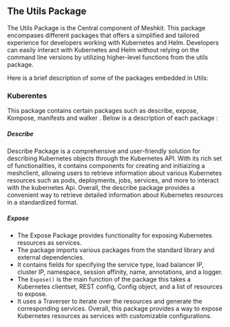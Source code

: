 ## The Utils Package 
 The Utils Package is the Central component of  Meshkit. This package encompases different packages that offers a simplified and tailored experience for developers working with Kubernetes and Helm. Developers can easily interact with Kubernetes and Helm without relying on the command line versions by utilizing higher-level functions from the utils package. 
 
 Here is a brief description of some of the packages embedded in Utils:


 ### Kuberentes
  This package contains certain packages such as describe, expose, Kompose, manifests  and walker . Below is a description of each package : 

##### Describe 
  Describe Package  is a comprehensive and user-friendly solution for describing Kubernetes objects through the Kubernetes API. With its rich set of functionalities, it contains components for creating and initiaizing a meshclient, allowing users to retrieve information about various Kubernetes resources such as pods, deployments, jobs, services, and more to interact with the kubernetes Api.
  Overall, the describe package provides a convenient way to retrieve detailed information about Kubernetes resources in a standardized format.  
 

 ##### Expose 
 - The Expose Package provides functionality for exposing Kubernetes resources as services.
 - The package imports various packages from the standard library and external dependencies. 
 - It contains fields for specifying the service type, load balancer IP, cluster IP, namespace,  session affinity, name, annotations, and a logger. 
 - The <code>Expose()</code> is the main function of the package this takes a Kubernetes clientset, REST config, Config object, and a list of resources to expose.
 - It uses a Traverser to iterate over the resources and generate the corresponding services.
 Overall, this package provides a way to expose Kubernetes resources as services with customizable configurations.







